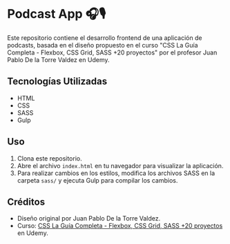 # Podcast App 🎧🎙️

Este repositorio contiene el desarrollo frontend de una aplicación de podcasts, basada en el diseño propuesto en el curso "CSS La Guía Completa - Flexbox, CSS Grid, SASS +20 proyectos" por el profesor Juan Pablo De la Torre Valdez en Udemy.

## Tecnologías Utilizadas
- HTML
- CSS
- SASS
- Gulp


## Uso
1. Clona este repositorio.
2. Abre el archivo `index.html` en tu navegador para visualizar la aplicación.
3. Para realizar cambios en los estilos, modifica los archivos SASS en la carpeta `sass/` y ejecuta Gulp para compilar los cambios.

## Créditos
- Diseño original por Juan Pablo De la Torre Valdez.
- Curso: [CSS La Guía Completa - Flexbox, CSS Grid, SASS +20 proyectos](https://www.udemy.com/share/101uW43@MyPKJvZfR4SJuJRvZYycxoLVT69w0ijGbpisknu7fuu8_OtJe9HH7VsDLuVFyyI2/) en Udemy.

